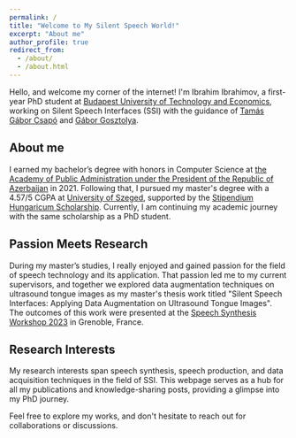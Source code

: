 ```yaml
---
permalink: /
title: "Welcome to My Silent Speech World!"
excerpt: "About me"
author_profile: true
redirect_from: 
  - /about/
  - /about.html
---
```


Hello, and welcome my corner of the internet! I'm Ibrahim Ibrahimov, a first-year PhD student at [Budapest University of Technology and Economics](https://www.bme.hu/?language=en), working on Silent Speech Interfaces (SSI) with the guidance of [Tamás Gábor Csapó](http://speechlab.tmit.bme.hu/csapo/?l=en) and [Gábor Gosztolya](https://scholar.google.com/citations?user=kNDBQ_oAAAAJ&hl=en&oi=ao).

About me
----
I earned my bachelor’s degree with honors in Computer Science at [the Academy of Public Administration under the President of the Republic of Azerbaijan](https://dia.edu.az/en/) in 2021. Following that, I pursued my master's degree with a 4.57/5 CGPA at [University of Szeged](https://u-szeged.hu/english), supported by the [Stipendium Hungaricum Scholarship](https://stipendiumhungaricum.hu). Currently, I am continuing my academic journey with the same scholarship as a PhD student.

Passion Meets Research
----
During my master’s studies, I really enjoyed and gained passion for the field of speech technology and its application. That passion led me to my current supervisors, and together we explored data augmentation techniques on ultrasound tongue images as my master's thesis work titled "Silent Speech Interfaces: Applying Data Augmentation on Ultrasound Tongue Images". The outcomes of this work were presented at the [Speech Synthesis Workshop 2023](https://ssw2023.org) in Grenoble, France.

Research Interests
----
My research interests span speech synthesis, speech production, and data acquisition techniques in the field of SSI. This webpage serves as a hub for all my publications and knowledge-sharing posts, providing a glimpse into my PhD journey.

Feel free to explore my works, and don't hesitate to reach out for collaborations or discussions.






